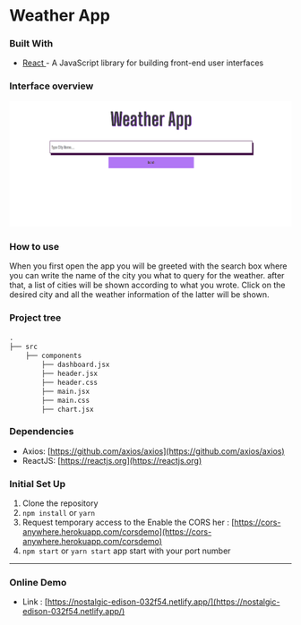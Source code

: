 # Weather App

### Built With

- [React ](https://reactjs.org/)- A JavaScript library for building front-end user interfaces

### Interface overview

![overview](public/images/App-Screenshot%20.png)


### How to use

When you first open the app you will be greeted with the search box where you can write the name of the city you what to query for the weather. after that, a list of cities will be shown according to what you wrote. Click on the desired city and all the weather information of the latter will be shown.


### Project tree
```
.
├── src
	├── components
		├── dashboard.jsx
		├── header.jsx
		├── header.css
		├── main.jsx
		├── main.css
		├── chart.jsx
```

### Dependencies

- Axios: [https://github.com/axios/axios](https://github.com/axios/axios)
- ReactJS: [https://reactjs.org](https://reactjs.org)

### Initial Set Up

1. Clone the repository
2. `npm install` or `yarn`
3. Request temporary access to the Enable the CORS her : [https://cors-anywhere.herokuapp.com/corsdemo](https://cors-anywhere.herokuapp.com/corsdemo)
4. `npm start` or `yarn start` app start with your port number

--------------------------------------------------------------

### Online Demo

- Link : [https://nostalgic-edison-032f54.netlify.app/](https://nostalgic-edison-032f54.netlify.app/)


